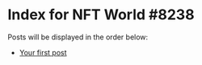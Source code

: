 # Index for NFT World #8238
Posts will be displayed in the order below:

- [Your first post](./001-first.md)


